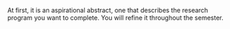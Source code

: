 At first, it is an aspirational abstract, one that describes the research program you want to complete. 
You will refine it throughout the semester.
